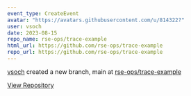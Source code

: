 ```yaml
---
event_type: CreateEvent
avatar: "https://avatars.githubusercontent.com/u/814322?"
user: vsoch
date: 2023-08-15
repo_name: rse-ops/trace-example
html_url: https://github.com/rse-ops/trace-example
repo_url: https://github.com/rse-ops/trace-example
---
```


<a href='https://github.com/vsoch' target='_blank'>vsoch</a> created a new branch, main at <a href='https://github.com/rse-ops/trace-example' target='_blank'>rse-ops/trace-example</a>

<a href='https://github.com/rse-ops/trace-example' target='_blank'>View Repository</a>
